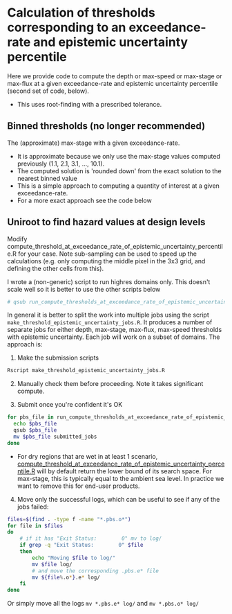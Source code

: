 # Calculation of thresholds corresponding to an exceedance-rate and epistemic uncertainty percentile

Here we provide code to compute the depth or max-speed or max-stage or max-flux at a given exceedance-rate and epistemic uncertainty percentile (second set of code, below).
* This uses root-finding with a prescribed tolerance.

## Binned thresholds (no longer recommended)
The (approximate) max-stage with a given exceedance-rate. 
  * It is approximate because we only use the max-stage values computed previously (1.1, 2.1, 3.1, ..., 10.1).
  * The computed solution is 'rounded down' from the exact solution to the nearest binned value
  * This is a simple approach to computing a quantity of interest at a given exceedance-rate.
  * For a more exact approach see the code below

## Uniroot to find hazard values at design levels
Modify compute_threshold_at_exceedance_rate_of_epistemic_uncertainty_percentile.R for your case.
Note sub-sampling can be used to speed up the calculations (e.g. only computing the middle pixel
in the 3x3 grid, and defining the other cells from this).

I wrote a (non-generic) script to run highres domains only.
This doesn't scale well so it is better to use the other scripts below
```bash
# qsub run_compute_thresholds_at_exceedance_rate_of_epistemic_uncertainty_percentile.sh
```

In general it is better to split the work into multiple jobs using the script
`make_threshold_epistemic_uncertainty_jobs.R`. 
It produces a number of separate jobs for either depth, max-stage, max-flux, max-speed 
thresholds with epistemic uncertainty. Each job will work on a subset of domains. The approach is:
1. Make the submission scripts
```bash
Rscript make_threshold_epistemic_uncertainty_jobs.R
```

2. Manually check them before proceeding. Note it takes significant compute.

3. Submit once you're confident it's OK
```bash
for pbs_file in run_compute_thresholds_at_exceedance_rate_of_epistemic_uncertainty_percentile_m*.pbs; do
  echo $pbs_file
  qsub $pbs_file
  mv $pbs_file submitted_jobs
done
```

- For dry regions that are wet in at least 1 scenario, [compute_threshold_at_exceedance_rate_of_epistemic_uncertainty_percentile.R](compute_threshold_at_exceedance_rate_of_epistemic_uncertainty_percentile.R) will by default return the lower bound of its search space. For max-stage, this is typically equal to the ambient sea level. In practice we want to remove this for end-user products.

4. Move only the successful logs, which can be useful to see if any of the jobs failed:
```bash
files=$(find . -type f -name "*.pbs.o*")
for file in $files
do
    # if it has "Exit Status:        0" mv to log/
    if grep -q "Exit Status:        0" $file
    then
        echo "Moving $file to log/"
        mv $file log/
        # and move the corresponding .pbs.e* file
        mv ${file%.o*}.e* log/
    fi
done
```

Or simply move all the logs `mv *.pbs.e* log/` and `mv *.pbs.o* log/`
